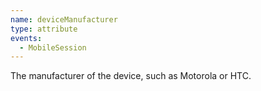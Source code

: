 ```yaml
---
name: deviceManufacturer
type: attribute
events:
  - MobileSession
---
```


The manufacturer of the device, such as Motorola or HTC.